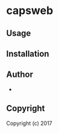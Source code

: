 # capsweb



## Usage

## Installation

## Author

* <Jack Lucas>

## Copyright

Copyright (c) 2017 <Jack Lucas>

